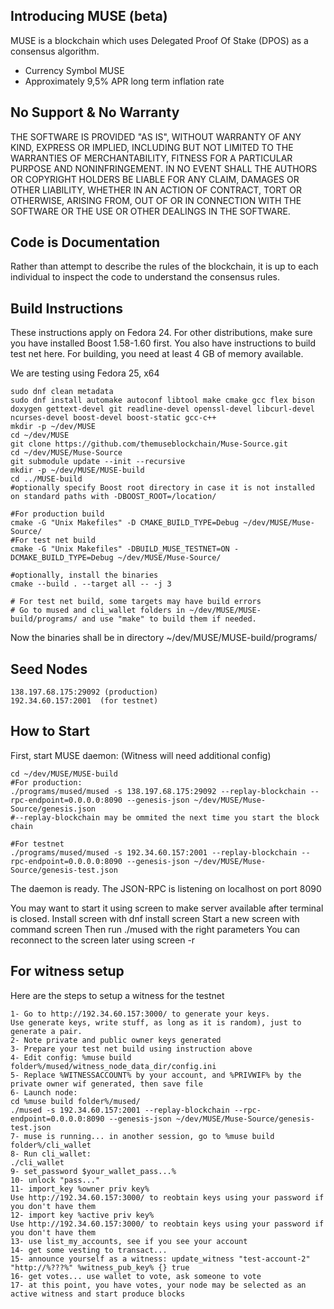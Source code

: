 Introducing MUSE (beta)
-----------------

MUSE is a blockchain which uses Delegated Proof Of Stake (DPOS) as a consensus algorithm.

  - Currency Symbol MUSE 
  - Approximately 9,5% APR long term inflation rate


No Support & No Warranty 
------------------------
THE SOFTWARE IS PROVIDED "AS IS", WITHOUT WARRANTY OF ANY KIND, EXPRESS OR
IMPLIED, INCLUDING BUT NOT LIMITED TO THE WARRANTIES OF MERCHANTABILITY,
FITNESS FOR A PARTICULAR PURPOSE AND NONINFRINGEMENT. IN NO EVENT SHALL THE
AUTHORS OR COPYRIGHT HOLDERS BE LIABLE FOR ANY CLAIM, DAMAGES OR OTHER
LIABILITY, WHETHER IN AN ACTION OF CONTRACT, TORT OR OTHERWISE, ARISING FROM,
OUT OF OR IN CONNECTION WITH THE SOFTWARE OR THE USE OR OTHER DEALINGS IN
THE SOFTWARE.

Code is Documentation
---------------------

Rather than attempt to describe the rules of the blockchain, it is up to
each individual to inspect the code to understand the consensus rules.  

Build Instructions
------------------
These instructions apply on Fedora 24. For other distributions, make sure you have 
installed Boost 1.58-1.60 first. You also have instructions to build test net here.
For building, you need at least 4 GB of memory available.

We are testing using Fedora 25, x64

    sudo dnf clean metadata
    sudo dnf install automake autoconf libtool make cmake gcc flex bison doxygen gettext-devel git readline-devel openssl-devel libcurl-devel ncurses-devel boost-devel boost-static gcc-c++
    mkdir -p ~/dev/MUSE
    cd ~/dev/MUSE
    git clone https://github.com/themuseblockchain/Muse-Source.git
    cd ~/dev/MUSE/Muse-Source
    git submodule update --init --recursive
    mkdir -p ~/dev/MUSE/MUSE-build
    cd ../MUSE-build
    #optionally specify Boost root directory in case it is not installed on standard paths with -DBOOST_ROOT=/location/
    
    #For production build
    cmake -G "Unix Makefiles" -D CMAKE_BUILD_TYPE=Debug ~/dev/MUSE/Muse-Source/ 
    #For test net build
    cmake -G "Unix Makefiles" -DBUILD_MUSE_TESTNET=ON -DCMAKE_BUILD_TYPE=Debug ~/dev/MUSE/Muse-Source/
    
    #optionally, install the binaries
    cmake --build . --target all -- -j 3
    
    # For test net build, some targets may have build errors
    # Go to mused and cli_wallet folders in ~/dev/MUSE/MUSE-build/programs/ and use "make" to build them if needed.
    
Now the binaries shall be in directory ~/dev/MUSE/MUSE-build/programs/

Seed Nodes
----------

    138.197.68.175:29092 (production)
    192.34.60.157:2001  (for testnet)

How to Start
------------
First, start MUSE daemon:
(Witness will need additional config)

    cd ~/dev/MUSE/MUSE-build
    #For production:
    ./programs/mused/mused -s 138.197.68.175:29092 --replay-blockchain --rpc-endpoint=0.0.0.0:8090 --genesis-json ~/dev/MUSE/Muse-Source/genesis.json
    #--replay-blockchain may be ommited the next time you start the block chain
   
    #For testnet
    ./programs/mused/mused -s 192.34.60.157:2001 --replay-blockchain --rpc-endpoint=0.0.0.0:8090 --genesis-json ~/dev/MUSE/Muse-Source/genesis-test.json
    
The daemon is ready. The JSON-RPC is listening on localhost on port 8090

You may want to start it using screen to make server available after terminal is closed.
Install screen with dnf install screen
Start a new screen with command screen
Then run ./mused with the right parameters
You can reconnect to the screen later using screen -r

For witness setup
------------
Here are the steps to setup a witness for the testnet


    1- Go to http://192.34.60.157:3000/ to generate your keys.
    Use generate keys, write stuff, as long as it is random), just to generate a pair.
    2- Note private and public owner keys generated
    3- Prepare your test net build using instruction above
    4- Edit config: %muse build folder%/mused/witness_node_data_dir/config.ini
    5- Replace %WITNESSACCOUNT% by your account, and %PRIVWIF% by the private owner wif generated, then save file
    6- Launch node:
    cd %muse build folder%/mused/
    ./mused -s 192.34.60.157:2001 --replay-blockchain --rpc-endpoint=0.0.0.0:8090 --genesis-json ~/dev/MUSE/Muse-Source/genesis-test.json
    7- muse is running... in another session, go to %muse build folder%/cli_wallet
    8- Run cli_wallet:
    ./cli_wallet
    9- set_password $your_wallet_pass...%
    10- unlock "pass..."
    11- import_key %owner priv key%
    Use http://192.34.60.157:3000/ to reobtain keys using your password if you don't have them
    12- import key %active priv key%
    Use http://192.34.60.157:3000/ to reobtain keys using your password if you don't have them
    13- use list_my_accounts, see if you see your account
    14- get some vesting to transact...
    15- announce yourself as a witness: update_witness "test-account-2" "http://%???%" %witness_pub_key% {} true
    16- get votes... use wallet to vote, ask someone to vote
    17- at this point, you have votes, your node may be selected as an active witness and start produce blocks

